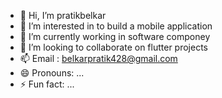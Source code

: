 - 👋 Hi, I’m pratikbelkar
- 👀 I’m interested in to build a mobile application
- 🌱 I’m currently working in software componey
- 💞️ I’m looking to collaborate on flutter projects
- 📫 Email : belkarpratik428@gmail.com
- 😄 Pronouns: ...
- ⚡ Fun fact: ...

<!---
pratikbelkar/pratikbelkar is a ✨ special ✨ repository because its `README.md` (this file) appears on your GitHub profile.
You can click the Preview link to take a look at your changes.
--->
